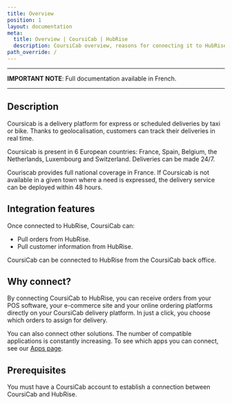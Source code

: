 ```yaml
---
title: Overview
position: 1
layout: documentation
meta:
  title: Overview | CoursiCab | HubRise
  description: CoursiCab overview, reasons for connecting it to HubRise and summary of integrated features. Synchronise data between your EPOS and your apps.
path_override: /
---
```


---

**IMPORTANT NOTE**: Full documentation available <Link to="/fr/apps/coursicab" addLocalePrefix={false}>in French</Link>.

---

## Description

Coursicab is a delivery platform for express or scheduled deliveries by taxi or bike. Thanks to geolocalisation, customers can track their deliveries in real time.

Coursicab is present in 6 European countries: France, Spain, Belgium, the Netherlands, Luxembourg and Switzerland. Deliveries can be made 24/7.

Couriscab provides full national coverage in France. If Coursicab is not available in a given town where a need is expressed, the delivery service can be deployed within 48 hours.

## Integration features

Once connected to HubRise, CoursiCab can:

- Pull orders from HubRise.
- Pull customer information from HubRise.

CoursiCab can be connected to HubRise from the CoursiCab back office.

## Why connect?

By connecting CoursiCab to HubRise, you can receive orders from your POS software, your e-commerce site and your online ordering platforms directly on your CoursiCab delivery platform. In just a click, you choose which orders to assign for delivery.

You can also connect other solutions. The number of compatible applications is constantly increasing. To see which apps you can connect, see our [Apps page](/apps).

## Prerequisites

You must have a CoursiCab account to establish a connection between CoursiCab and HubRise.
